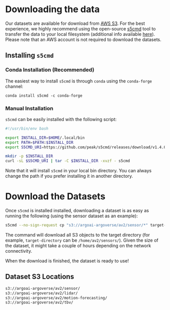 # Downloading the data

Our datasets are available for download from [AWS S3](https://aws.amazon.com/s3/). For the best experience, we highly recommend using the open-source [s5cmd](https://github.com/peak/s5cmd) tool to transfer the data to your local filesystem (additional info available [here](https://aws.amazon.com/blogs/opensource/parallelizing-s3-workloads-s5cmd/)). Please note that an AWS account is not required to download the datasets.

## Installing `s5cmd`

### Conda Installation (Recommended)

The easiest way to install `s5cmd` is through `conda` using the `conda-forge` channel:

```terminal
conda install s5cmd -c conda-forge
```

### Manual Installation

`s5cmd` can be easily installed with the following script:

```bash
#!/usr/bin/env bash

export INSTALL_DIR=$HOME/.local/bin
export PATH=$PATH:$INSTALL_DIR
export S5CMD_URI=https://github.com/peak/s5cmd/releases/download/v1.4.0/s5cmd_1.4.0_$(uname | sed 's/Darwin/macOS/g')-64bit.tar.gz

mkdir -p $INSTALL_DIR
curl -sL $S5CMD_URI | tar -C $INSTALL_DIR -xvzf - s5cmd
```

Note that it will install `s5cmd` in your local bin directory. You can always change the path if you prefer installing it in another directory.

# Download the Datasets

Once `s5cmd` is installed installed, downloading a dataset is as easy as running the following (using the sensor dataset as an example):

```bash
s5cmd --no-sign-request cp "s3://argoai-argoverse/av2/sensor/*" target-directory
```

The command will download all S3 objects to the target directory (for example, `target-directory` can be `/home/av2/sensors/`). Given the size of the dataset, it might take a couple of hours depending on the network connectivity.

When the download is finished, the dataset is ready to use!

## Dataset S3 Locations
```bash
s3://argoai-argoverse/av2/sensor/
s3://argoai-argoverse/av2/lidar/
s3://argoai-argoverse/av2/motion-forecasting/
s3://argoai-argoverse/av2/tbv/
```
